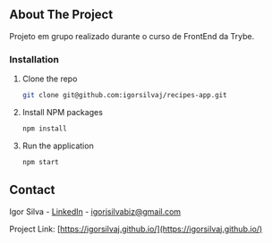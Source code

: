<!-- ABOUT THE PROJECT -->
## About The Project
Projeto em grupo realizado durante o curso de FrontEnd da Trybe.

### Installation

1. Clone the repo
   ```sh
   git clone git@github.com:igorsilvaj/recipes-app.git
   ```
2. Install NPM packages
   ```sh
   npm install
   ```
3. Run the application
   ```js
   npm start
   ```

<!-- CONTACT -->
## Contact

Igor Silva - [LinkedIn](https://www.linkedin.com/in/igorjsilva/) - igorjsilvabiz@gmail.com

Project Link: [https://igorsilvaj.github.io/](https://igorsilvaj.github.io/)
